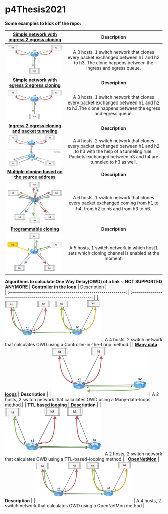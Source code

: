 # p4Thesis2021

**Some examples to kick off the repo:**

|   [**Simple network with ingress 2 egress cloning**](./clone_examples/basic/) |                         Description                          |  
| :----------------------------------------------------------: | :----------------------------------------------------------: |
| <img src="/misc/img/P4img-basic.png" alt="basic-i2e.png" style="zoom:30%;"/> | A 3 hosts, 1 switch network that clones every packet exchanged between h1 and h2 to h3. The clone happens between the ingress and egress queue.|
|   [**Simple network with egress 2 egress cloning**](./clone_examples/basic_e2e/) |                **Description**                                 |  
|   <img src="/misc/img/P4img-basic.png" alt="basic-e2e.png" style="zoom:30%;"/> |A 3 hosts, 1 switch network that clones every packet exchanged between h1 and h2 to h3.The clone happens between the egress and egress queue.|
|   [**Ingress 2 egress cloning and packet tunneling**](./clone_examples/clone_with_tunnel/) |   **Description**                            |  
|   <img src="/misc/img/P4img-basic_with_tunnel.png" alt="tunnel.png" style="zoom:50%;"/> |A 4 hosts, 2 switch network that clones every packet exchanged between h1 and h2 to h3 with the help of a tunneling rule. Packets exchanged between h3 and h4 are tunneled to h3 as well.|
|   [**Multiple cloning based on the source address**](./clone_examples/clone_multiple_mirroring/) |   **Description**                            |  
|   <img src="/misc/img/P4img-multiple_cloning.png" alt="multiple_cloning.png" style="zoom:50%;"/> |A 6 hosts, 1 switch network that clones every packet exchanged coming from h1 to h4, from h2 to h5 and from h3 to h6.|
|   [**Programmable cloning**](./clone_examples/dynamic_fw) |   **Description**                            |  
|   <img src="/misc/img/P4img-dynamic_fw.png" alt="programmable.png" style="zoom:50%;"/> |A 5 hosts, 1 switch network in which host1 sets which cloning channel is enabled at the moment.|

**Algorithms to calculate One Way Delay(OWD) of a link ~ NOT SUPPORTED ANYMORE**
|   [**Controller in the loop**](./test_algorithms/Controller_in_the_loop/) |                         Description                          |  
| :----------------------------------------------------------: | :----------------------------------------------------------: |
| <img src="/misc/img/P4img-test_CLL.png" alt="cll.png" style="zoom:30%;"/> | A 4 hosts, 2 switch network that calculates OWD using a Controller-in-the-Loop method.|
|   [**Many data loops**](./test_algorithms/Many_Data_Loops/) |                **Description**                                 | 
| <img src="/misc/img/P4img-test_MDL.png" alt="mdl.png" style="zoom:30%;"/> | A 2 hosts, 2 switch network that calculates OWD using a Many-data-loops method.|
|   [**TTL based looping**](./test_algorithms/TTL_Based_Looping/) |                **Description**                                 | 
| <img src="/misc/img/P4img-test_TTL.png" alt="mdl.png" style="zoom:30%;"/> | A 2 hosts, 2 switch network that calculates OWD using a TTL-based-looping method.|
|   [**OpenNetMon**](./test_algorithms/OpenNetMon/) |                **Description**                                 | 
| <img src="/misc/img/P4img-test_CLL.png" alt="onm.png" style="zoom:30%;"/> | A 4 hosts, 2 switch network that calculates OWD using a OpenNetMon method.|

